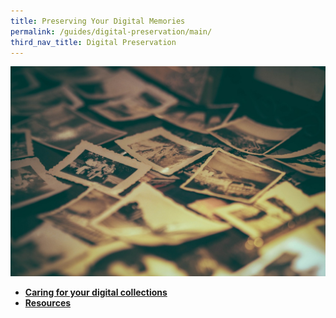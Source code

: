 ```yaml
---
title: Preserving Your Digital Memories
permalink: /guides/digital-preservation/main/
third_nav_title: Digital Preservation
---
```

<img src="/images/digital-preservation/Digital-preservation-resources-banner.jpg" alt="digital preservation banner" style="width:800px;" />


* [**Caring for your digital collections**](/guides/digital-preservation/main/caring-digital)
* [**Resources**](/guides/digital-preservation/main/resources)